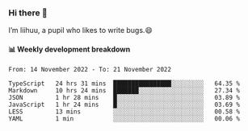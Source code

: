 ### Hi there 👋
I’m liihuu, a pupil who likes to write bugs.😄


#### 📊 Weekly development breakdown
<!--START_SECTION:waka-->

```text
From: 14 November 2022 - To: 21 November 2022

TypeScript   24 hrs 31 mins  ████████████████░░░░░░░░░   64.35 %
Markdown     10 hrs 24 mins  ███████░░░░░░░░░░░░░░░░░░   27.34 %
JSON         1 hr 28 mins    █░░░░░░░░░░░░░░░░░░░░░░░░   03.89 %
JavaScript   1 hr 24 mins    █░░░░░░░░░░░░░░░░░░░░░░░░   03.69 %
LESS         13 mins         ░░░░░░░░░░░░░░░░░░░░░░░░░   00.58 %
YAML         1 min           ░░░░░░░░░░░░░░░░░░░░░░░░░   00.06 %
```

<!--END_SECTION:waka-->

<!--
**liihuu/liihuu** is a ✨ _special_ ✨ repository because its `README.md` (this file) appears on your GitHub profile.

Here are some ideas to get you started:

- 🔭 I’m currently working on ...
- 🌱 I’m currently learning ...
- 👯 I’m looking to collaborate on ...
- 🤔 I’m looking for help with ...
- 💬 Ask me about ...
- 📫 How to reach me: ...
- 😄 Pronouns: ...
- ⚡ Fun fact: ...
-->
